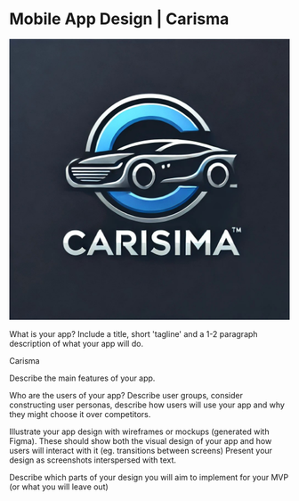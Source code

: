 # Mobile App Design | Carisma
![Carisma Logo](design/Carisma.jpg)



What is your app? Include a title, short 'tagline' and a 1-2 paragraph description of what your app will do.

Carisma


Describe the main features of your app.

Who are the users of your app? Describe user groups, consider constructing user personas, describe how users will use your app and why they might choose it over competitors.

Illustrate your app design with wireframes or mockups (generated with Figma).  These should show both the visual design of your app and how users will interact with it (eg. transitions between screens)  Present your design as screenshots interspersed with text.

Describe which parts of your design you will aim to implement for your MVP (or what you will leave out)